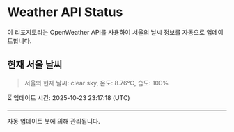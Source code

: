 
# Weather API Status

이 리포지토리는 OpenWeather API를 사용하여 서울의 날씨 정보를 자동으로 업데이트합니다.

## 현재 서울 날씨
> 서울의 현재 날씨: clear sky, 온도: 8.76°C, 습도: 100%

⏳ 업데이트 시간: 2025-10-23 23:17:18 (UTC)

---
자동 업데이트 봇에 의해 관리됩니다.
